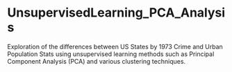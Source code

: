 # UnsupervisedLearning_PCA_Analysis
Exploration of the differences between US States by 1973 Crime and Urban Population Stats using unsupervised learning methods such as Principal Component Analysis (PCA) and various clustering techniques.

